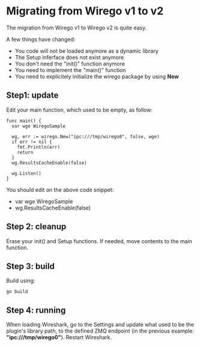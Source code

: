 # Migrating from Wirego v1 to v2

The migration from Wirego v1 to Wirego v2 is quite easy.

A few things have changed:

  - You code will not be loaded anymore as a dynamic library
  - The Setup inferface does not exist anymore
  - You don't need the "init()" function anymore
  - You need to implement the "main()" function
  - You need to explicitely initialize the wirego package by using **New**


## Step1: update

Edit your main function, which used to be empty, as follow:

    func main() {
      var wge WiregoSample

      wg, err := wirego.New("ipc:///tmp/wirego0", false, wge)
      if err != nil {
        fmt.Println(err)
        return
      }
      wg.ResultsCacheEnable(false)

      wg.Listen()
    }

You should edit on the above code snippet:

  - var wge WiregoSample 
  - wg.ResultsCacheEnable(false)

## Step 2: cleanup

Erase your init() and Setup functions.
If needed, move contents to the main function.

## Step 3: build

Build using:

    go build

## Step 4: running

When loading Wireshark, go to the Settings and update what used to be the plugin's library path, to the defined ZMQ endpoint (in the previous example: **"ipc:///tmp/wirego0"**).
Restart Wireshark.


